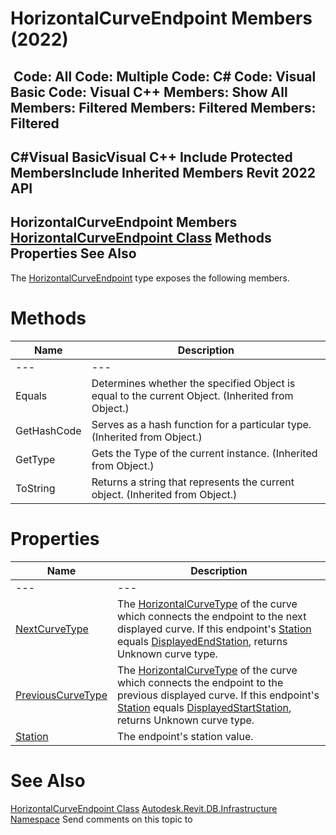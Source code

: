 # HorizontalCurveEndpoint Members (2022)

﻿
 Code: All Code: Multiple Code: C# Code: Visual Basic Code: Visual C++  Members: Show All Members: Filtered Members: Filtered Members: Filtered   
---  
C#Visual BasicVisual C++
Include Protected MembersInclude Inherited Members
Revit 2022 API  
---  
HorizontalCurveEndpoint Members  
[HorizontalCurveEndpoint Class](6bb869f5-c44f-4b94-9a73-7fccdc5f47ef.md "HorizontalCurveEndpoint Class") Methods Properties See Also  
---  
The [HorizontalCurveEndpoint](6bb869f5-c44f-4b94-9a73-7fccdc5f47ef.md "HorizontalCurveEndpoint Class") type exposes the following members.
# Methods
| Name | Description |
| --- | --- |
| --- | --- | --- |
| Equals | Determines whether the specified Object is equal to the current Object. (Inherited from Object.) |
| GetHashCode | Serves as a hash function for a particular type.  (Inherited from Object.) |
| GetType | Gets the Type of the current instance. (Inherited from Object.) |
| ToString | Returns a string that represents the current object. (Inherited from Object.) |

# Properties
| Name | Description |
| --- | --- |
| --- | --- | --- |
| [NextCurveType](74945c50-caf1-14cc-4223-bfe4f6c8e9b8.md "NextCurveType Property") | The [HorizontalCurveType](786ce1c0-79de-428d-136f-265dc4cffe78.md "HorizontalCurveType Enumeration") of the curve which connects the endpoint to the next displayed curve. If this endpoint's [Station](e587e77b-0484-2f28-d9e4-d3fea9998bd7.md "Station Property") equals [DisplayedEndStation](cfde7e75-8057-a6d2-4493-428a035af8e0.md "DisplayedEndStation Property"), returns Unknown curve type. |
| [PreviousCurveType](4d79042a-d186-d559-87f2-f34e0652a31c.md "PreviousCurveType Property") | The [HorizontalCurveType](786ce1c0-79de-428d-136f-265dc4cffe78.md "HorizontalCurveType Enumeration") of the curve which connects the endpoint to the previous displayed curve. If this endpoint's [Station](e587e77b-0484-2f28-d9e4-d3fea9998bd7.md "Station Property") equals [DisplayedStartStation](0a17ad4e-4a52-a955-c1af-882e2123bf49.md "DisplayedStartStation Property"), returns Unknown curve type. |
| [Station](e587e77b-0484-2f28-d9e4-d3fea9998bd7.md "Station Property") | The endpoint's station value. |

# See Also
[HorizontalCurveEndpoint Class](6bb869f5-c44f-4b94-9a73-7fccdc5f47ef.md "HorizontalCurveEndpoint Class")
[Autodesk.Revit.DB.Infrastructure Namespace](cedea963-42a0-acf8-0f0e-5477c4212ae9.md "Autodesk.Revit.DB.Infrastructure Namespace")
Send comments on this topic to 